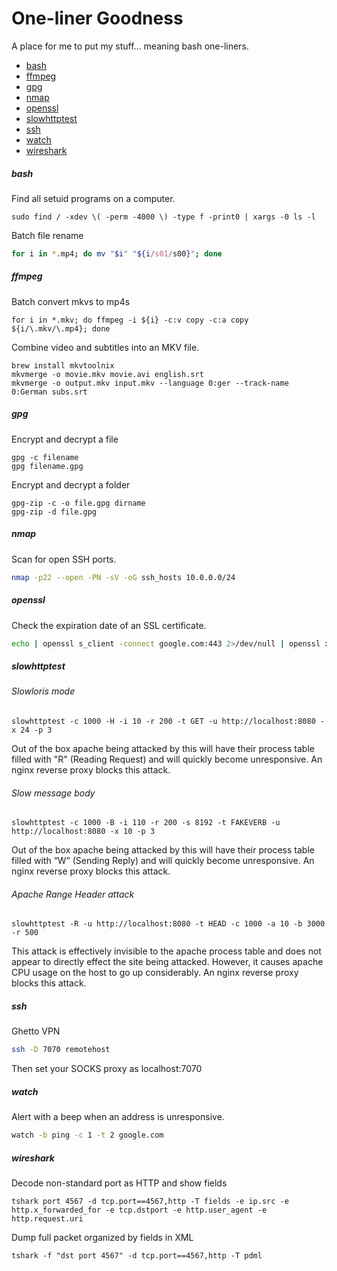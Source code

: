 # One-liner Goodness

A place for me to put my stuff... meaning bash one-liners.

- [bash](#bash)
- [ffmpeg](#ffmpeg)
- [gpg](#gpg)
- [nmap](#nmap)
- [openssl](#openssl)
- [slowhttptest](#slowhttptest)
- [ssh](#ssh)
- [watch](#watch)
- [wireshark](#wireshark)

##### bash
Find all setuid programs on a computer.
```
sudo find / -xdev \( -perm -4000 \) -type f -print0 | xargs -0 ls -l
```
Batch file rename
```bash
for i in *.mp4; do mv "$i" "${i/s01/s00}"; done
```

##### ffmpeg
Batch convert mkvs to mp4s
```
for i in *.mkv; do ffmpeg -i ${i} -c:v copy -c:a copy ${i/\.mkv/\.mp4}; done
```
Combine video and subtitles into an MKV file.
```
brew install mkvtoolnix
mkvmerge -o movie.mkv movie.avi english.srt
mkvmerge -o output.mkv input.mkv --language 0:ger --track-name 0:German subs.srt
```

##### gpg
Encrypt and decrypt a file
```
gpg -c filename
gpg filename.gpg
```
Encrypt and decrypt a folder
```
gpg-zip -c -o file.gpg dirname
gpg-zip -d file.gpg
```


##### nmap
Scan for open SSH ports.
```bash
nmap -p22 --open -PN -sV -oG ssh_hosts 10.0.0.0/24
```

##### openssl
Check the expiration date of an SSL certificate.
```bash
echo | openssl s_client -connect google.com:443 2>/dev/null | openssl x509 -noout -dates
```

##### slowhttptest

###### Slowloris mode
```
slowhttptest -c 1000 -H -i 10 -r 200 -t GET -u http://localhost:8080 -x 24 -p 3
```
Out of the box apache being attacked by this will have their process table filled with "R" (Reading Request) and will quickly become unresponsive.  An nginx reverse proxy blocks this attack.


###### Slow message body
```
slowhttptest -c 1000 -B -i 110 -r 200 -s 8192 -t FAKEVERB -u http://localhost:8080 -x 10 -p 3
```
Out of the box apache being attacked by this will have their process table filled with “W” (Sending Reply) and will quickly become unresponsive.  An nginx reverse proxy blocks this attack.


###### Apache Range Header attack
```
slowhttptest -R -u http://localhost:8080 -t HEAD -c 1000 -a 10 -b 3000 -r 500
```
This attack is effectively invisible to the apache process table and does not appear to directly effect the site being attacked.  However, it causes apache CPU usage on the host to go up considerably.  An nginx reverse proxy blocks this attack.

##### ssh
Ghetto VPN
```bash
ssh -D 7070 remotehost
```
Then set your SOCKS proxy as localhost:7070

##### watch
Alert with a beep when an address is unresponsive.
```bash
watch -b ping -c 1 -t 2 google.com
```

##### wireshark
Decode non-standard port as HTTP and show fields
```
tshark port 4567 -d tcp.port==4567,http -T fields -e ip.src -e http.x_forwarded_for -e tcp.dstport -e http.user_agent -e http.request.uri
```
Dump full packet organized by fields in XML
```
tshark -f "dst port 4567" -d tcp.port==4567,http -T pdml
```

